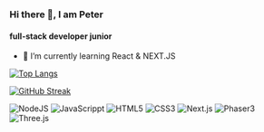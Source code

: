 ### Hi there 👋, I am Peter
#### full-stack developer junior 


- 🌱 I’m currently learning React & NEXT.JS 



[![Top Langs](https://github-readme-stats.vercel.app/api/top-langs/?username=sivo91&layout=compact)](https://github.com/anuraghazra/github-readme-stats)

[![GitHub Streak](https://github-readme-streak-stats.herokuapp.com/?user=sivo91)](https://git.io/streak-stats)


<img alt="NodeJS" src="https://img.shields.io/badge/node.js-%23485D.svg? style=for-the-badge&logo=node.js&logoColor=white"/>

<img alt="JavaScrippt" src="https://img.shields.io/badge/javascript-%23323330.svg? style=for-the-badge&logo=javascript-js&logoColor=%23F7DF1E"/>

<img alt="HTML5" src="https://img.shields.io/badge/html5-%23F7DF1E.svg? style=for-the-badge&logo=html5&logoColor=%white"/>

<img alt="CSS3" src="https://img.shields.io/badge/css3-%231572B6.svg? style=for-the-badge&logo=css3&logoColor=%white"/>

<img alt="Next.js" src="https://img.shields.io/badge/Next.js-%23323330.svg? style=for-the-badge&logo=Next.js&logoColor=%23F7DF1E"/>

<img alt="Phaser3" src="https://img.shields.io/badge/Phaser3-%23323330.svg? style=for-the-badge&logo=Phaser3&logoColor=%23F7DF1E"/>

<img alt="Three.js" src="https://img.shields.io/badge/Three.js-%23323330.svg? style=for-the-badge&logo=Three.js&logoColor=%23F7DF1E"/>





